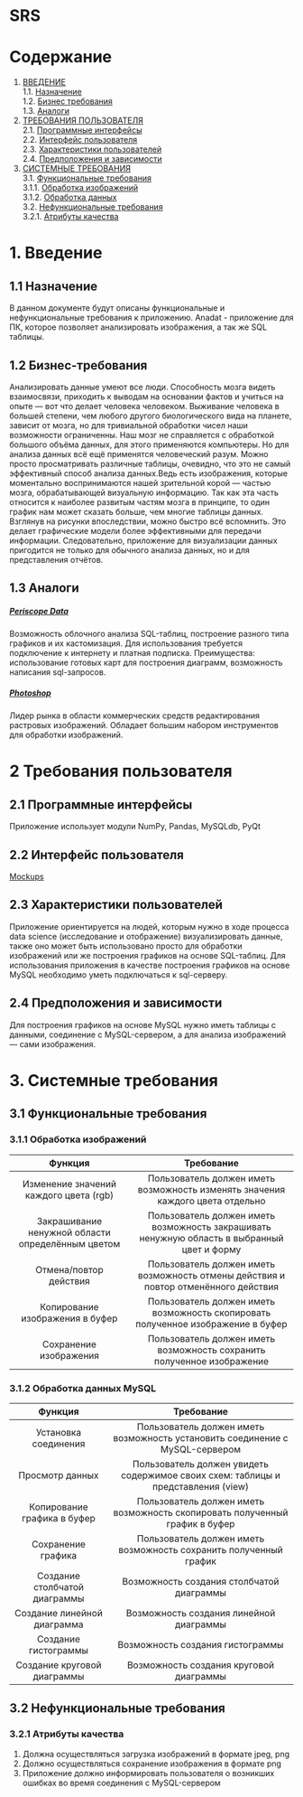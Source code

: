 
# SRS
# Содержание

1. [ВВЕДЕНИЕ](#1) <br>
	1.1. [Назначение](#1.1) <br> 
	1.2. [Бизнес требования](#1.2) <br>
	1.3. [Аналоги](#1.3) <br>
2. [ТРЕБОВАНИЯ ПОЛЬЗОВАТЕЛЯ](#2) <br>
	2.1. [Программные интерфейсы](#2.1) <br>
  	2.2. [Интерфейс пользователя](#2.2) <br>
  	2.3. [Характеристики пользователей](#2.3) <br>
  	2.4. [Предположения и зависимости](#2.4) <br>
3. [СИСТЕМНЫЕ ТРЕБОВАНИЯ](#3) <br>
  	3.1. [Функциональные требования](#3.1) <br>
  		3.1.1. [Обработка изображений](#3.1.1) <br>
  		3.1.2. [Обработка данных](#3.1.2)<br>
  	3.2. [Нефункциональные требования](#3.2) <br>
   		3.2.1. [Атрибуты качества](#3.2.1) <br>

# 1. Введение <a name = "1"></a>

## 1.1 Назначение <a name = "1.1"></a>

В данном документе будут описаны функциональные и нефункциональные требования к приложению.
Anadat - приложение для ПК, которое позволяет анализировать изображения, а так же SQL таблицы. 

## 1.2 Бизнес-требования <a name = "1.2"></a>

Анализировать данные умеют все люди. Способность мозга видеть взаимосвязи, приходить к выводам на основании фактов и учиться на опыте — вот что делает человека человеком. Выживание человека в большей степени, чем любого другого биологического вида на планете, зависит от мозга, но для тривиальной обработки чисел наши возможности ограниченны. Наш мозг не справляется с обработкой большого объёма данных, для этого применяются компьютеры. Но для анализа данных всё ещё применятся человеческий разум. Можно просто просматривать различные таблицы, очевидно, что это не самый эффективный способ анализа данных.Ведь есть изображения, которые моментально воспринимаются нашей зрительной корой — частью мозга, обрабатывающей визуальную информацию. Так как эта часть относится к наиболее развитым частям мозга в принципе, то один график нам может сказать больше, чем многие таблицы данных. Взглянув на рисунки впоследствии, можно быстро всё вспомнить. Это делает графические модели более эффективными для передачи информации. Следовательно, приложение для визуализации данных пригодится не только для обычного анализа данных, но и для представления отчётов.

## 1.3 Аналоги <a name = "1.3"></a>

##### [Periscope Data](https://www.periscopedata.com/)


Возможность облочного анализа SQL-таблиц, построение разного типа графиков и их кастомизация. Для использования требуется подключение к интернету и платная подписка. Преимущества: использование готовых карт для построения диаграмм, возможность написания sql-запросов.

##### [Photoshop](https://www.adobe.com/products/photoshop.html)

Лидер рынка в области коммерческих средств редактирования растровых изображений. Обладает большим набором инструментов для обработки изображений. 

# 2 Требования пользователя <a name = "2"></a>

## 2.1 Программные интерфейсы <a name = "2.1"></a>

Приложение использует модули NumPy, Pandas, MySQLdb, PyQt

## 2.2 Интерфейс пользователя <a name = "2.2"></a>
[Mockups](https://github.com/Anastasiyabordak/Anadat/blob/master/Mockups/Mockups.md)
## 2.3 Характеристики пользователей <a name = "2.3"></a>

Приложение ориентируется на людей, которым нужно в ходе процесса data science (исследование и отображение) визуализировать данные, также оно может быть использовано просто для обработки изображений или же построения графиков на основе SQL-таблиц.
Для использования приложения в качестве построения графиков на основе MySQL необходимо уметь подключаться к sql-серверу. 

## 2.4 Предположения и зависимости <a name = "2.4"></a>

Для построения графиков на основе MySQL нужно иметь таблицы с данными, соединение с MySQL-сервером, а для анализа изображений — сами изображения.

# 3. Системные требования <a name = "3"></a>

## 3.1 Функциональные требования <a name = "3.1"></a>

### 3.1.1 Обработка изображений <a name = "3.1.1"></a>

 Функция |Требование |
|:-----:|:----------------:|
Изменение значений каждого цвета (rgb)  |Пользователь должен иметь возможность изменять значения каждого цвета отдельно|
Закрашивание ненужной области  определённым цветом |Пользователь должен иметь возможность закрашивать ненужную область в выбранный цвет и форму| 
Отмена/повтор действия|Пользователь должен иметь возможность отмены действия и повтор отменённого действия| 
Копирование изображения в буфер|Пользователь должен иметь возможность скопировать полученное изображение в буфер| 
Сохранение изображения|Пользователь должен иметь возможность сохранить полученное изображение| 

### 3.1.2 Обработка данных MySQL <a name = "3.1.2"></a>

 Функция |Требование |
|:-----:|:----------------:|
Установка соединения|Пользователь должен иметь возможность установить соединение с MySQL-сервером|
 Просмотр данных|Пользователь должен увидеть содержимое своих схем: таблицы и представления (view)| 
Копирование графика в буфер|Пользователь должен иметь возможность скопировать полученный график в буфер| 
Сохранение графика|Пользователь должен иметь возможность сохранить полученный график|
Создание столбчатой диаграммы|Возможность создания столбчатой диаграммы| 
Создание линейной диаграмма|Возможность создания линейной диаграммы|
Создание гистограммы |Возможность создания гистограммы|
Создание круговой диаграммы |Возможность создания круговой диаграммы


## 3.2 Нефункциональные требования <a name = "3.2"></a>

### 3.2.1 Атрибуты качества <a name = "3.2.1"></a>

1. Должна осуществляться загрузка изображений в формате  jpeg, png
2. Должно осуществляться сохранение изображения в формате png
3. Приложение должно информировать пользователя о возникших ошибках во время соединения с MySQL-сервером
